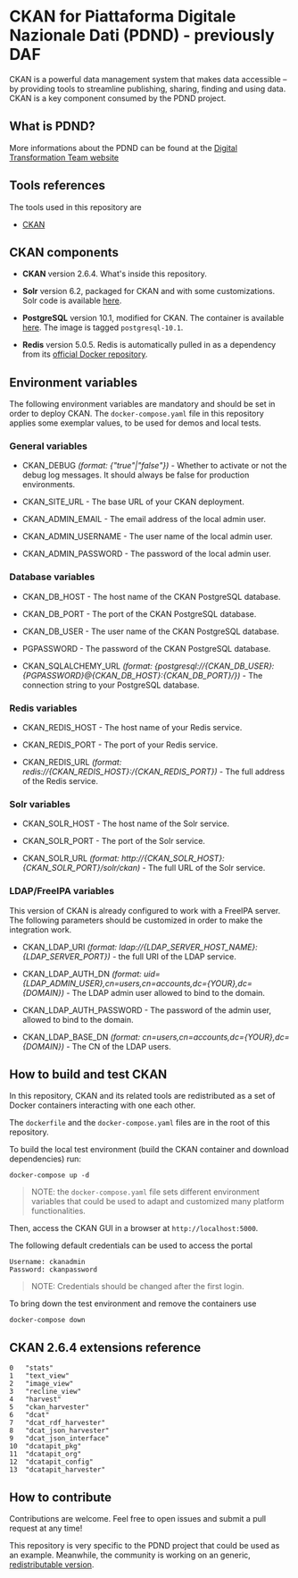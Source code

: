 # CKAN for Piattaforma Digitale Nazionale Dati (PDND) - previously DAF

CKAN is a powerful data management system that makes data accessible – by providing tools to streamline publishing, sharing, finding and using data. CKAN is a key component consumed by the PDND project.

## What is PDND?

More informations about the PDND can be found at the [Digital Transformation Team website](https://teamdigitale.governo.it/it/projects/daf.htm)

## Tools references

The tools used in this repository are

* [CKAN](https://ckan.org/)

## CKAN components

* **CKAN** version 2.6.4. What's inside this repository.

* **Solr** version 6.2, packaged for CKAN and with some customizations. Solr code is available [here](https://github.com/teamdigitale/daf-ckan-solr).

* **PostgreSQL** version 10.1, modified for CKAN. The container is available [here](https://hub.docker.com/r/geosolutionsit/dati-ckan-docker/tags). The image is tagged `postgresql-10.1`.

* **Redis** version 5.0.5. Redis is automatically pulled in as a dependency from its [official Docker repository](https://hub.docker.com/_/redis).

## Environment variables

The following environment variables are mandatory and should be set in order to deploy CKAN. The `docker-compose.yaml` file in this repository applies some exemplar values, to be used for demos and local tests.

### General variables

* CKAN_DEBUG *(format: {"true"|"false"})* - Whether to activate or not the debug log messages. It should always be false for production environments.

* CKAN_SITE_URL - The base URL of your CKAN deployment.

* CKAN_ADMIN_EMAIL - The email address of the local admin user.

* CKAN_ADMIN_USERNAME - The user name of the local admin user.

* CKAN_ADMIN_PASSWORD - The password of the local admin user.

### Database variables

* CKAN_DB_HOST - The host name of the CKAN PostgreSQL database.

* CKAN_DB_PORT - The port of the CKAN PostgreSQL database.

* CKAN_DB_USER - The user name of the CKAN PostgreSQL database.

* PGPASSWORD - The password of the CKAN PostgreSQL database.

* CKAN_SQLALCHEMY_URL *(format: {postgresql://{CKAN_DB_USER}:{PGPASSWORD}@{CKAN_DB_HOST}:{CKAN_DB_PORT}/})* - The connection string to your PostgreSQL database.

### Redis variables

* CKAN_REDIS_HOST - The host name of your Redis service.

* CKAN_REDIS_PORT - The port of your Redis service.

* CKAN_REDIS_URL *(format: redis://{CKAN_REDIS_HOST}:/{CKAN_REDIS_PORT})* - The full address of the Redis service.

### Solr variables

* CKAN_SOLR_HOST - The host name of the Solr service.

* CKAN_SOLR_PORT - The port of the Solr service.

* CKAN_SOLR_URL *(format: http://{CKAN_SOLR_HOST}:{CKAN_SOLR_PORT}/solr/ckan)* - The full URL of the Solr service.

### LDAP/FreeIPA variables

This version of CKAN is already configured to work with a FreeIPA server. The following parameters should be customized in order to make the integration work.

* CKAN_LDAP_URI *(format: ldap://{LDAP_SERVER_HOST_NAME}:{LDAP_SERVER_PORT})* - the full URI of the LDAP service.

* CKAN_LDAP_AUTH_DN *(format: uid={LDAP_ADMIN_USER},cn=users,cn=accounts,dc={YOUR},dc={DOMAIN})* - The LDAP admin user allowed to bind to the domain.

* CKAN_LDAP_AUTH_PASSWORD - The password of the admin user, allowed to bind to the domain.

* CKAN_LDAP_BASE_DN *(format: cn=users,cn=accounts,dc={YOUR},dc={DOMAIN})* - The CN of the LDAP users.

## How to build and test CKAN

In this repository, CKAN and its related tools are redistributed as a set of Docker containers interacting with one each other.

The `dockerfile` and the `docker-compose.yaml` files are in the root of this repository.

To build the local test environment (build the CKAN container and download dependencies) run:

```shell
docker-compose up -d
```

>NOTE: the `docker-compose.yaml` file sets different environment variables that could be used to adapt and customized many platform functionalities.

Then, access the CKAN GUI in a browser at `http://localhost:5000`.

The following default credentials can be used to access the portal

```
Username: ckanadmin
Password: ckanpassword
```

> NOTE: Credentials should be changed after the first login.

To bring down the test environment and remove the containers use

```shell
docker-compose down
```

## CKAN 2.6.4 extensions reference

```
0   "stats"
1   "text_view"
2   "image_view"
3   "recline_view"
4   "harvest"
5   "ckan_harvester"
6   "dcat"
7   "dcat_rdf_harvester"
8   "dcat_json_harvester"
9   "dcat_json_interface"
10  "dcatapit_pkg"
11  "dcatapit_org"
12  "dcatapit_config"
13  "dcatapit_harvester"
```

## How to contribute

Contributions are welcome. Feel free to open issues and submit a pull request at any time!

This repository is very specific to the PDND project that could be used as an example. Meanwhile, the community is working on an generic, [redistributable version](https://github.com/italia/dati-ckan-docker).
